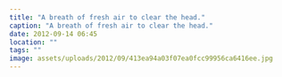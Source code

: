 ```yaml
---
title: "A breath of fresh air to clear the head."
caption: "A breath of fresh air to clear the head."
date: 2012-09-14 06:45
location: ""
tags: ""
image: assets/uploads/2012/09/413ea94a03f07ea0fcc99956ca6416ee.jpg
---
```

